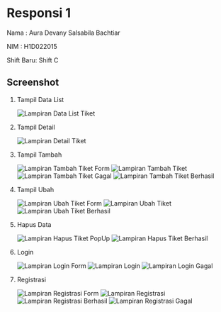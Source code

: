 # Responsi 1

Nama : Aura Devany Salsabila Bachtiar

NIM : H1D022015

Shift Baru: Shift C

## Screenshot

1. Tampil Data List
   
   ![Lampiran Data List Tiket](listTiket(1).png)
  
2. Tampil Detail
   
   ![Lampiran Detail Tiket](detailTiket(1).png)
   
3. Tampil Tambah
   
   ![Lampiran Tambah Tiket Form](tambahTiket(1).png)
   ![Lampiran Tambah Tiket](tambahTiket(2).png)
   ![Lampiran Tambah Tiket Gagal](tambahTiket(3).png)
   ![Lampiran Tambah Tiket Berhasil](listTiket(1).png)

5. Tampil Ubah
   
   ![Lampiran Ubah Tiket Form](ubahTiket(1).png)
   ![Lampiran Ubah Tiket](ubahTiket(2).png)
   ![Lampiran Ubah Tiket Berhasil](ubahTiket(3).png)

6. Hapus Data
   
   ![Lampiran Hapus Tiket PopUp](hapus(1).png)
   ![Lampiran Hapus Tiket Berhasil](hapus(2).png)

7. Login
   
   ![Lampiran Login Form](login(1).png)
   ![Lampiran Login](login(2).png)
   ![Lampiran Login Gagal](login(3).png)
   
8. Registrasi
    
   ![Lampiran Registrasi Form](tambahTiket(1).png)
   ![Lampiran Registrasi](tambahTiket(2).png)
   ![Lampiran Registrasi Berhasil](tambahTiket(4).png)
   ![Lampiran Registrasi Gagal](tambahTiket(3).png)
